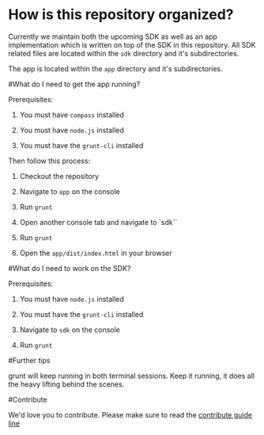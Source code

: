 # How is this repository organized?

Currently we maintain both the upcoming SDK as well as an app implementation which is written on top of the SDK in this repository.
All SDK related files are located within the `sdk` directory and it's subdirectories.

The app is located within the `app` directory and it's subdirectories.

#What do I need to get the app running?

Prerequisites:

1. You must have `compass` installed
 
2. You must have `node.js` installed

3. You must have the `grunt-cli` installed

Then follow this process:

1. Checkout the repository

2. Navigate to `app` on the console

3. Run `grunt`

4. Open another console tab and navigate to `sdk``

5. Run `grunt`

6. Open the `app/dist/index.html` in your browser

#What do I need to work on the SDK?

Prerequisites:

1. You must have `node.js` installed

2. You must have the `grunt-cli` installed

3. Navigate to `sdk` on the console

4. Run `grunt`

#Further tips

grunt will keep running in both terminal sessions. Keep it running, it does all the heavy
lifting behind the scenes.

#Contribute

We'd love you to contribute. Please make sure to read the [contribute guide line](https://github.com/couchcommerce/frontend-spike/wiki/Contribute)

